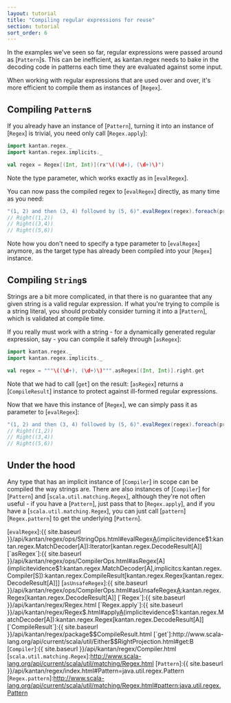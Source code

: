 ```yaml
---
layout: tutorial
title: "Compiling regular expressions for reuse"
section: tutorial
sort_order: 6
---
```

In the examples we've seen so far, regular expressions were passed around as [`Pattern`]s. This can be inefficient, as
kantan.regex needs to bake in the decoding code in patterns each time they are evaluated against some input.

When working with regular expressions that are used over and over, it's more efficient to compile them as instances
of [`Regex`].

## Compiling `Pattern`s

If you already have an instance of [`Pattern`], turning it into an instance of [`Regex`] is trivial, you need only
call [`Regex.apply`]:

```scala
import kantan.regex._
import kantan.regex.implicits._

val regex = Regex[(Int, Int)](rx"\((\d+), (\d+)\)")
```

Note the type parameter, which works exactly as in [`evalRegex`].

You can now pass the compiled regex to [`evalRegex`] directly, as many time as you need:

```scala
"(1, 2) and then (3, 4) followed by (5, 6)".evalRegex(regex).foreach(println _)
// Right((1,2))
// Right((3,4))
// Right((5,6))
```

Note how you don't need to specify a type parameter to [`evalRegex`] anymore, as the target type has already been
compiled into your [`Regex`] instance.


## Compiling `String`s

Strings are a bit more complicated, in that there is no guarantee that any given string is a valid regular expression.
If what you're trying to compile is a string literal, you should probably consider turning it into a [`Pattern`], which
is validated at compile time.

If you really must work with a string - for a dynamically generated regular expression, say - you can compile it safely
through [`asRegex`]:

```scala
import kantan.regex._
import kantan.regex.implicits._

val regex = """\((\d+), (\d+)\)""".asRegex[(Int, Int)].right.get
```

Note that we had to call [`get`] on the result: [`asRegex`] returns a [`CompileResult`] instance to protect against
ill-formed regular expressions.

Now that we have this instance of [`Regex`], we can simply pass it as parameter to [`evalRegex`]:

```scala
"(1, 2) and then (3, 4) followed by (5, 6)".evalRegex(regex).foreach(println _)
// Right((1,2))
// Right((3,4))
// Right((5,6))
```

## Under the hood

Any type that has an implicit instance of [`Compiler`] in scope can be compiled the way strings are. There are also
instances of [`Compiler`] for [`Pattern`] and [`scala.util.matching.Regex`], although they're not often useful - if you
have a [`Pattern`], just pass that to [`Regex.apply`], and if you have a [`scala.util.matching.Regex`], you can just
call [`pattern`][`Regex.pattern`] to get the underlying [`Pattern`].




[`evalRegex`]:{{ site.baseurl }}/api/kantan/regex/ops/StringOps.html#evalRegex[A](p:kantan.regex.Pattern)(implicitevidence$1:kantan.regex.MatchDecoder[A]):Iterator[kantan.regex.DecodeResult[A]]
[`asRegex`]:{{ site.baseurl }}/api/kantan/regex/ops/CompilerOps.html#asRegex[A](implicitevidence$1:kantan.regex.MatchDecoder[A],implicitcs:kantan.regex.Compiler[S]):kantan.regex.CompileResult[kantan.regex.Regex[kantan.regex.DecodeResult[A]]]
[`asUnsafeRegex`]:{{ site.baseurl }}/api/kantan/regex/ops/CompilerOps.html#asUnsafeRegex[A](implicitevidence$4:kantan.regex.MatchDecoder[A]):kantan.regex.Regex[kantan.regex.DecodeResult[A]]
[`Regex`]:{{ site.baseurl }}/api/kantan/regex/Regex.html
[`Regex.apply`]:{{ site.baseurl }}/api/kantan/regex/Regex$.html#apply[A](pattern:kantan.regex.Pattern)(implicitevidence$1:kantan.regex.MatchDecoder[A]):kantan.regex.Regex[kantan.regex.DecodeResult[A]]
[`CompileResult`]:{{ site.baseurl }}/api/kantan/regex/package$$CompileResult.html
[`get`]:http://www.scala-lang.org/api/current/scala/util/Either$$RightProjection.html#get:B
[`Compiler`]:{{ site.baseurl }}/api/kantan/regex/Compiler.html
[`scala.util.matching.Regex`]:http://www.scala-lang.org/api/current/scala/util/matching/Regex.html
[`Pattern`]:{{ site.baseurl }}/api/kantan/regex/index.html#Pattern=java.util.regex.Pattern
[`Regex.pattern`]:http://www.scala-lang.org/api/current/scala/util/matching/Regex.html#pattern:java.util.regex.Pattern
